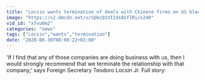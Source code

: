 ```yaml
---
title: "Locsin wants termination of deals with Chinese firms on US blacklist"
image: "https://s2.dmcdn.net/v/SQbcQ1VIIds8SflRi/x240"
vid_id: "x7vu0m2"
categories: "news"
tags: ["Locsin","wants","termination"]
date: "2020-08-30T08:00:22+03:00"
---
```

'If I find that any of those companies are doing business with us, then I would strongly recommend that we terminate the relationship with that company,' says Foreign Secretary Teodoro Locsin Jr. Full story: 
